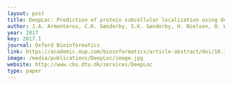 ```yaml
---
layout: post
title: DeepLoc: Prediction of protein subcellular localization using deep learning
author: J.A. Armenteros, C.K. Sønderby, S.K. Sønderby, H. Nielsen, O. Winther
year: 2017
key: 2017.1
journal: Oxford Bioinformatics
link: https://academic.oup.com/bioinformatics/article-abstract/doi/10.1093/bioinformatics/btx431/3931857/DeepLoc-Prediction-of-protein-subcellular?redirectedFrom=fulltext
image: /media/publications/DeepLoc/image.jpg
website: http://www.cbs.dtu.dk/services/DeepLoc
type: paper
---
```

